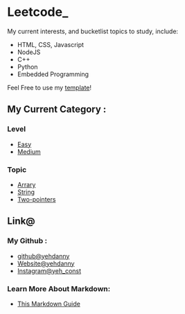 # Leetcode_
My current interests, and bucketlist topics to study, include:
- HTML, CSS, Javascript
- NodeJS
- C++
- Python
- Embedded Programming

Feel Free to use my [template](./template/template_.md)!

## My Current Category :
### Level
- [Easy](./Category//By%20difficulty/Easy/)
- [Medium](./Category//By%20difficulty/Medium/)
### Topic
- [Arrary](./Category/By%20Type/Arrary/)
- [String](./Category/By%20Type/String/)
- [Two-pointers](./Category/By%20Type/Two-pointers/)



## Link@
### My Github : 
- [github@yehdanny](https://github.com/yehdanny)
- [Website@yehdanny](https://yehdanny.github.io/mypage/html/index.html)
- [Instagram@yeh_const](https://www.instagram.com/yeh_const?igsh=MTVlNTl2eGVkeWI2MA%3D%3D&utm_source=qr)
### Learn More About Markdown:
- [This Markdown Guide](https://www.markdownguide.org/)
